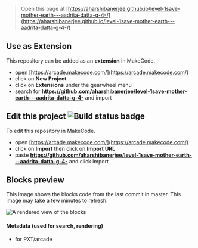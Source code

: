  


> Open this page at [https://aharshibanerjee.github.io/level-1save-mother-earth---aadrita-datta-g-4-/](https://aharshibanerjee.github.io/level-1save-mother-earth---aadrita-datta-g-4-/)

## Use as Extension

This repository can be added as an **extension** in MakeCode.

* open [https://arcade.makecode.com/](https://arcade.makecode.com/)
* click on **New Project**
* click on **Extensions** under the gearwheel menu
* search for **https://github.com/aharshibanerjee/level-1save-mother-earth---aadrita-datta-g-4-** and import

## Edit this project ![Build status badge](https://github.com/aharshibanerjee/level-1save-mother-earth---aadrita-datta-g-4-/workflows/MakeCode/badge.svg)

To edit this repository in MakeCode.

* open [https://arcade.makecode.com/](https://arcade.makecode.com/)
* click on **Import** then click on **Import URL**
* paste **https://github.com/aharshibanerjee/level-1save-mother-earth---aadrita-datta-g-4-** and click import

## Blocks preview

This image shows the blocks code from the last commit in master.
This image may take a few minutes to refresh.

![A rendered view of the blocks](https://github.com/aharshibanerjee/level-1save-mother-earth---aadrita-datta-g-4-/raw/master/.github/makecode/blocks.png)

#### Metadata (used for search, rendering)

* for PXT/arcade
<script src="https://makecode.com/gh-pages-embed.js"></script><script>makeCodeRender("{{ site.makecode.home_url }}", "{{ site.github.owner_name }}/{{ site.github.repository_name }}");</script>
